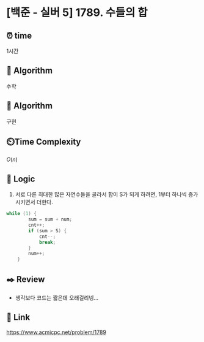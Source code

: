# [백준 - 실버 5] 1789. 수들의 합
 
## ⏰  **time**
1시간

## :pushpin: **Algorithm**
수학

## :pushpin: **Algorithm**
구현

## ⏲️**Time Complexity**
$O(n)$

## :round_pushpin: **Logic**
1. 서로 다른 최대한 많은 자연수들을 골라서 합이 S가 되게 하려면, 1부터 하나씩 증가시키면서 더한다.
```cpp
while (1) {
		sum = sum + num;
		cnt++;
		if (sum > S) {
			cnt--;
			break;
		}
		num++;
	}
```

## :black_nib: **Review**
- 생각보다 코드는 짧은데 오래걸리넹...

## 📡 Link
https://www.acmicpc.net/problem/1789
